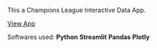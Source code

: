 This a Champions League Interactive Data App.

[View App](https://champions-app.streamlit.app/)

Softwares used:
 **Python**
 **Streamlit**
 **Pandas**
 **Plotly**
 
